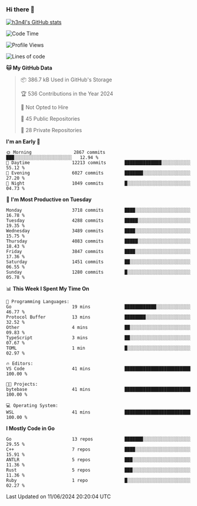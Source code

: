 ### Hi there 👋

[![h3n4l's GitHub stats](https://github-readme-stats.vercel.app/api?username=h3n4l&count_private=true&show_icons=true&theme=radical)](https://github.com/h3n4l/github-readme-stats)

<!--START_SECTION:waka-->
![Code Time](http://img.shields.io/badge/Code%20Time-1%2C872%20hrs%2052%20mins-blue)

![Profile Views](http://img.shields.io/badge/Profile%20Views-0-blue)

![Lines of code](https://img.shields.io/badge/From%20Hello%20World%20I%27ve%20Written-9.1%20million%20lines%20of%20code-blue)

**🐱 My GitHub Data** 

> 📦 386.7 kB Used in GitHub's Storage 
 > 
> 🏆 536 Contributions in the Year 2024
 > 
> 🚫 Not Opted to Hire
 > 
> 📜 45 Public Repositories 
 > 
> 🔑 28 Private Repositories 
 > 
**I'm an Early 🐤** 

```text
🌞 Morning                2867 commits        ███░░░░░░░░░░░░░░░░░░░░░░   12.94 % 
🌆 Daytime                12213 commits       ██████████████░░░░░░░░░░░   55.12 % 
🌃 Evening                6027 commits        ███████░░░░░░░░░░░░░░░░░░   27.20 % 
🌙 Night                  1049 commits        █░░░░░░░░░░░░░░░░░░░░░░░░   04.73 % 
```
📅 **I'm Most Productive on Tuesday** 

```text
Monday                   3718 commits        ████░░░░░░░░░░░░░░░░░░░░░   16.78 % 
Tuesday                  4288 commits        █████░░░░░░░░░░░░░░░░░░░░   19.35 % 
Wednesday                3489 commits        ████░░░░░░░░░░░░░░░░░░░░░   15.75 % 
Thursday                 4083 commits        █████░░░░░░░░░░░░░░░░░░░░   18.43 % 
Friday                   3847 commits        ████░░░░░░░░░░░░░░░░░░░░░   17.36 % 
Saturday                 1451 commits        ██░░░░░░░░░░░░░░░░░░░░░░░   06.55 % 
Sunday                   1280 commits        █░░░░░░░░░░░░░░░░░░░░░░░░   05.78 % 
```


📊 **This Week I Spent My Time On** 

```text
💬 Programming Languages: 
Go                       19 mins             ████████████░░░░░░░░░░░░░   46.77 % 
Protocol Buffer          13 mins             ████████░░░░░░░░░░░░░░░░░   32.52 % 
Other                    4 mins              ██░░░░░░░░░░░░░░░░░░░░░░░   09.83 % 
TypeScript               3 mins              ██░░░░░░░░░░░░░░░░░░░░░░░   07.67 % 
TOML                     1 min               █░░░░░░░░░░░░░░░░░░░░░░░░   02.97 % 

🔥 Editors: 
VS Code                  41 mins             █████████████████████████   100.00 % 

🐱‍💻 Projects: 
bytebase                 41 mins             █████████████████████████   100.00 % 

💻 Operating System: 
WSL                      41 mins             █████████████████████████   100.00 % 
```

**I Mostly Code in Go** 

```text
Go                       13 repos            ███████░░░░░░░░░░░░░░░░░░   29.55 % 
C++                      7 repos             ████░░░░░░░░░░░░░░░░░░░░░   15.91 % 
ANTLR                    5 repos             ███░░░░░░░░░░░░░░░░░░░░░░   11.36 % 
Rust                     5 repos             ███░░░░░░░░░░░░░░░░░░░░░░   11.36 % 
Ruby                     1 repo              █░░░░░░░░░░░░░░░░░░░░░░░░   02.27 % 
```




 Last Updated on 11/06/2024 20:20:04 UTC
<!--END_SECTION:waka-->

